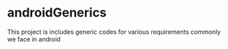 # androidGenerics
This project is includes generic codes for various requirements commonly we face in android
